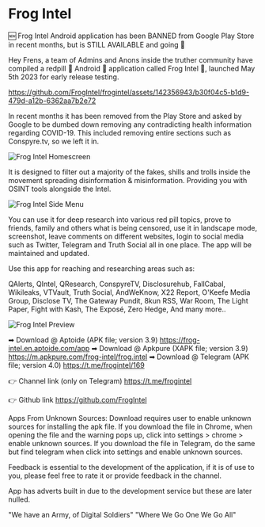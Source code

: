 # Frog Intel
 
🆕 Frog Intel Android application has been BANNED from Google Play Store in recent months, but is STILL AVAILABLE and going 💪

Hey Frens, a team of Admins and Anons inside the truther community have compiled a redpill 💊 Android 🤖 application called Frog Intel 🐸, launched May 5th 2023 for early release testing.

https://github.com/FrogIntel/frogintel/assets/142356943/b30f04c5-b1d9-479d-a12b-6362aa7b2e72

In recent months it has been removed from the Play Store and asked by Google to be dumbed down removing any contradicting health information regarding COVID-19. This included removing entire sections such as Conspyre.tv, so we left it in.

![Frog Intel Homescreen](https://github.com/FrogIntel/frogintel/assets/142356943/b2046b0b-8e2c-4523-a839-347105334d6f)

It is designed to filter out a majority of the fakes, shills and trolls inside the movement spreading disinformation & misinformation. Providing you with OSINT tools alongside the Intel.

![Frog Intel Side Menu](https://github.com/FrogIntel/frogintel/assets/142356943/98db0cb0-6f24-4a2f-b80d-ae7f97afc120)

You can use it for deep research into various red pill topics, prove to friends, family and others what is being censored, use it in landscape mode, screenshot, leave comments on different websites, login to social media such as Twitter, Telegram and Truth Social all in one place. The app will be maintained and updated.

Use this app for reaching and researching areas such as:

QAlerts, QIntel, QResearch, ConspyreTV, Disclosurehub, FallCabal, Wikileaks, VTVault, Truth Social, AndWeKnow, X22 Report, O'Keefe Media Group, Disclose TV, The Gateway Pundit, 8kun RSS, War Room, The Light Paper, Fight with Kash, The Exposé, Zero Hedge, And many more..

![Frog Intel Preview](https://github.com/FrogIntel/frogintel/assets/142356943/d3a89b67-4072-406f-a76a-492d72611072)

➡ Download @ Aptoide (APK file; version 3.9)
https://frog-intel.en.aptoide.com/app
➡ Download @ Apkpure (XAPK file; version 3.9)
https://m.apkpure.com/frog-intel/frog.intel
➡ Download @ Telegram (APK file; version 4.0)
https://t.me/frogintel/169

👉 Channel link (only on Telegram)
https://t.me/frogintel

👉 Github link
https://github.com/FrogIntel

Apps From Unknown Sources:
Download requires user to enable unknown sources for installing the apk file.
If you download the file in Chrome, when opening the file and the warning pops up, click into settings > chrome > enable unknown sources.
If you download the file in Telegram, do the same but find telegram when click into settings and enable unknown sources.

Feedback is essential to the development of the application, if it is of use to you, please feel free to rate it or provide feedback in the channel.

App has adverts built in due to the development service but these are later nulled.

"We have an Army, of Digital Soldiers"
"Where We Go One We Go All"
